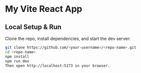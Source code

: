 # My Vite React App

## Local Setup & Run
Clone the repo, install dependencies, and start the dev server:

```bash
git clone https://github.com/<your-username>/<repo-name>.git
cd <repo-name>
npm install
npm run dev
Then open http://localhost:5173 in your browser.

